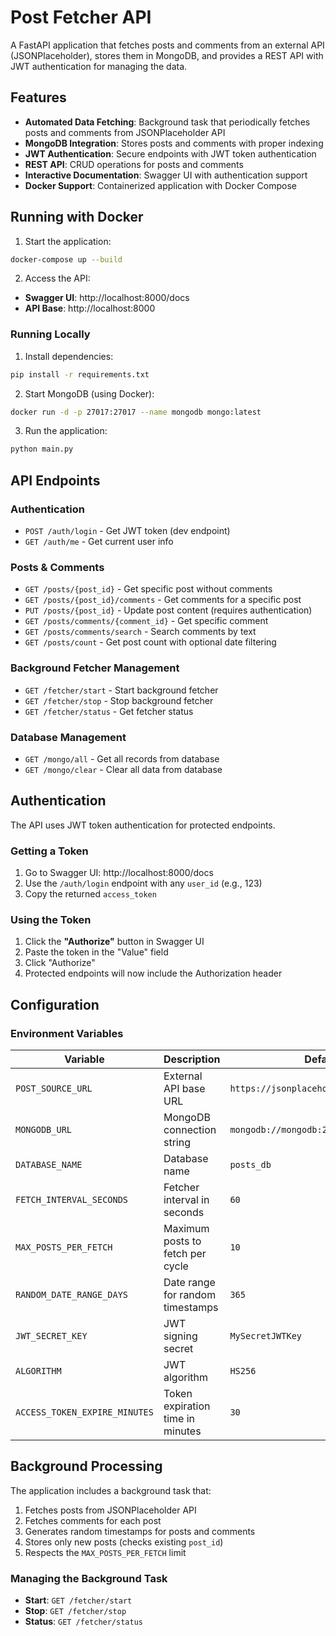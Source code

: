 # Post Fetcher API

A FastAPI application that fetches posts and comments from an external API (JSONPlaceholder), stores them in MongoDB, and provides a REST API with JWT authentication for managing the data.

## Features

- **Automated Data Fetching**: Background task that periodically fetches posts and comments from JSONPlaceholder API
- **MongoDB Integration**: Stores posts and comments with proper indexing
- **JWT Authentication**: Secure endpoints with JWT token authentication
- **REST API**: CRUD operations for posts and comments
- **Interactive Documentation**: Swagger UI with authentication support
- **Docker Support**: Containerized application with Docker Compose

## Running with Docker

1. Start the application:
```bash
docker-compose up --build
```

2. Access the API:
- **Swagger UI**: http://localhost:8000/docs
- **API Base**: http://localhost:8000

### Running Locally

1. Install dependencies:
```bash
pip install -r requirements.txt
```

2. Start MongoDB (using Docker):
```bash
docker run -d -p 27017:27017 --name mongodb mongo:latest
```

3. Run the application:
```bash
python main.py
```

## API Endpoints

### Authentication
- `POST /auth/login` - Get JWT token (dev endpoint)
- `GET /auth/me` - Get current user info

### Posts & Comments
- `GET /posts/{post_id}` - Get specific post without comments
- `GET /posts/{post_id}/comments` - Get comments for a specific post
- `PUT /posts/{post_id}` - Update post content (requires authentication)
- `GET /posts/comments/{comment_id}` - Get specific comment
- `GET /posts/comments/search` - Search comments by text
- `GET /posts/count` - Get post count with optional date filtering

### Background Fetcher Management
- `GET /fetcher/start` - Start background fetcher
- `GET /fetcher/stop` - Stop background fetcher
- `GET /fetcher/status` - Get fetcher status

### Database Management
- `GET /mongo/all` - Get all records from database
- `GET /mongo/clear` - Clear all data from database

## Authentication

The API uses JWT token authentication for protected endpoints.

### Getting a Token

1. Go to Swagger UI: http://localhost:8000/docs
2. Use the `/auth/login` endpoint with any `user_id` (e.g., 123)
3. Copy the returned `access_token`

### Using the Token

1. Click the **"Authorize"** button in Swagger UI
2. Paste the token in the "Value" field
3. Click "Authorize"
4. Protected endpoints will now include the Authorization header

## Configuration

### Environment Variables

| Variable | Description | Default |
|----------|-------------|---------|
| `POST_SOURCE_URL` | External API base URL | `https://jsonplaceholder.typicode.com` |
| `MONGODB_URL` | MongoDB connection string | `mongodb://mongodb:27017` |
| `DATABASE_NAME` | Database name | `posts_db` |
| `FETCH_INTERVAL_SECONDS` | Fetcher interval in seconds | `60` |
| `MAX_POSTS_PER_FETCH` | Maximum posts to fetch per cycle | `10` |
| `RANDOM_DATE_RANGE_DAYS` | Date range for random timestamps | `365` |
| `JWT_SECRET_KEY` | JWT signing secret | `MySecretJWTKey` |
| `ALGORITHM` | JWT algorithm | `HS256` |
| `ACCESS_TOKEN_EXPIRE_MINUTES` | Token expiration time in minutes | `30` |

## Background Processing

The application includes a background task that:
1. Fetches posts from JSONPlaceholder API
2. Fetches comments for each post
3. Generates random timestamps for posts and comments
4. Stores only new posts (checks existing `post_id`)
5. Respects the `MAX_POSTS_PER_FETCH` limit

### Managing the Background Task

- **Start**: `GET /fetcher/start`
- **Stop**: `GET /fetcher/stop`
- **Status**: `GET /fetcher/status`